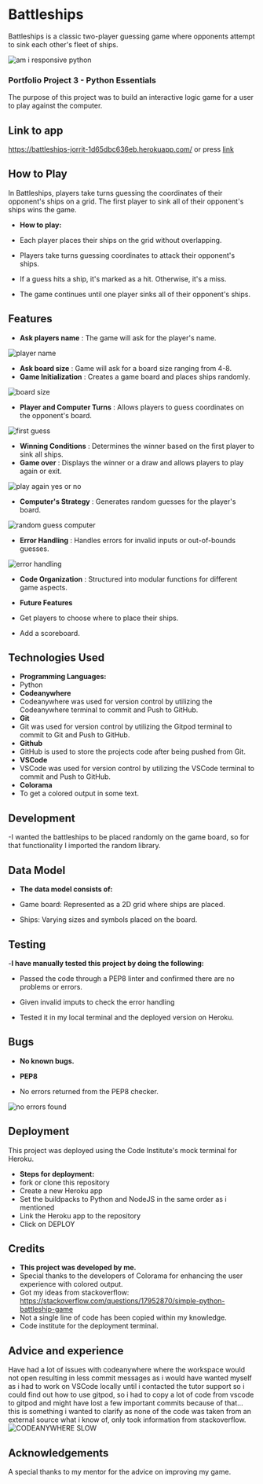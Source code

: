 # Battleships
Battleships is a classic two-player guessing game where opponents attempt to sink each other's fleet of ships.

![am i responsive python](https://github.com/Jorritvans/Battleships/assets/146831899/641733b7-2143-4631-bfe7-6fb26942cff7)

### Portfolio Project 3 - Python Essentials
The purpose of this project was to build an interactive logic game for a user to play against the computer.

## Link to app

https://battleships-jorrit-1d65dbc636eb.herokuapp.com/ or press [link](https://battleships-jorrit-1d65dbc636eb.herokuapp.com/)

## How to Play

In Battleships, players take turns guessing the coordinates of their opponent's ships on a grid. The first player to sink all of their opponent's ships wins the game.

- __How to play:__

- Each player places their ships on the grid without overlapping.
- Players take turns guessing coordinates to attack their opponent's ships.
- If a guess hits a ship, it's marked as a hit. Otherwise, it's a miss.
- The game continues until one player sinks all of their opponent's ships.

## Features
- __Ask players name__ : The game will ask for the player's name.

![player name](https://github.com/Jorritvans/Battleships/assets/146831899/252ac190-31b6-4f7d-977a-059746c8fd76)

- __Ask board size__ : Game will ask for a board size ranging from 4-8.
- __Game Initialization__ : Creates a game board and places ships randomly.

![board size](https://github.com/Jorritvans/Battleships/assets/146831899/b6179462-9593-4aa5-bd40-f9875f7335bb)

- __Player and Computer Turns__ : Allows players to guess coordinates on the opponent's board.

![first guess](https://github.com/Jorritvans/Battleships/assets/146831899/055e5854-7aae-4b9b-a972-3ae37a0be027)

- __Winning Conditions__ : Determines the winner based on the first player to sink all ships.
- __Game over__ : Displays the winner or a draw and allows players to play again or exit.

![play again yes or no](https://github.com/Jorritvans/Battleships/assets/146831899/53791ccf-b84e-44e0-af18-cd5204b5f4f3)

- __Computer's Strategy__ : Generates random guesses for the player's board.

![random guess computer](https://github.com/Jorritvans/Battleships/assets/146831899/b6825282-f96d-4151-b7bb-44b0c3cc65b1)

- __Error Handling__ : Handles errors for invalid inputs or out-of-bounds guesses.

![error handling](https://github.com/Jorritvans/Battleships/assets/146831899/efdfe534-aee8-4f88-b80d-44c5ac1b46ea)

- __Code Organization__ : Structured into modular functions for different game aspects.

- __Future Features__
- Get players to choose where to place their ships.
- Add a scoreboard.

## Technologies Used

- __Programming Languages:__
- Python
- __Codeanywhere__
- Codeanywhere was used for version control by utilizing the Codeanywhere terminal to commit and Push to GitHub.
- __Git__
- Git was used for version control by utilizing the Gitpod terminal to commit to Git and Push to GitHub.
- __Github__
- GitHub is used to store the projects code after being pushed from Git.
- __VSCode__
- VSCode was used for version control by utilizing the VSCode terminal to commit and Push to GitHub.
- __Colorama__
- To get a colored output in some text.

## Development 

-I wanted the battleships to be placed randomly on the game board, so for that functionality I imported the random library.

## Data Model

- __The data model consists of:__

- Game board: Represented as a 2D grid where ships are placed.
- Ships: Varying sizes and symbols placed on the board.

## Testing 
-__I have manually tested this project by doing the following:__

- Passed the code through a PEP8 linter and confirmed there are no problems or errors.

- Given invalid imputs to check the error handling

- Tested it in my local terminal and the deployed version on Heroku.

## Bugs
- __No known bugs.__

- __PEP8__
- No errors returned from the PEP8 checker.

![no errors found](https://github.com/Jorritvans/Battleships/assets/146831899/d3745cd3-fd03-4da0-b15d-a1fc60402e0c)

## Deployment
This project was deployed using the Code Institute's mock terminal for Heroku.

- __Steps for deployment:__
- fork or clone this repository
- Create a new Heroku app
- Set the buildpacks to Python and NodeJS in the same order as i mentioned
- Link the Heroku app to the repository
- Click on DEPLOY

## Credits 
- __This project was developed by me.__
- Special thanks to the developers of Colorama for enhancing the user experience with colored output.
- Got my ideas from stackoverflow: https://stackoverflow.com/questions/17952870/simple-python-battleship-game
- Not a single line of code has been copied within my knowledge.
- Code institute for the deployment terminal.


## Advice and experience 
Have had a lot of issues with codeanywhere where the workspace would not open resulting in less commit messages as i would have wanted myself as i had to work on VSCode locally
until i contacted the tutor support so i could find out how to use gitpod, so i had to copy a lot of code from vscode to gitpod and might have lost a few important commits because of that...
this is something i wanted to clarify as none of the code was taken from an external source what i know of, only took information from stackoverflow.
![CODEANYWHERE SLOW](https://github.com/Jorritvans/Battleships/assets/146831899/442323b9-15a9-412d-a8d4-f0e9078aca70)

## Acknowledgements
A special thanks to my mentor for the advice on improving my game.
